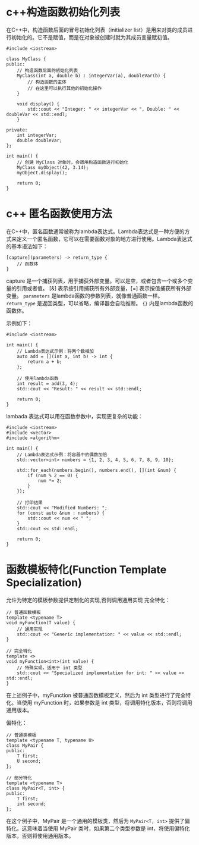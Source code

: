 # c++构造函数初始化列表
在C++中，构造函数后面的冒号初始化列表（initializer list）是用来对类的成员进行初始化的。它不是赋值，而是在对象被创建时就为其成员变量赋初值。
```
#include <iostream>

class MyClass {
public:
    // 构造函数后面的初始化列表
    MyClass(int a, double b) : integerVar(a), doubleVar(b) {
        // 构造函数的主体
        // 在这里可以执行其他的初始化操作
    }

    void display() {
        std::cout << "Integer: " << integerVar << ", Double: " << doubleVar << std::endl;
    }

private:
    int integerVar;
    double doubleVar;
};

int main() {
    // 创建 MyClass 对象时，会调用构造函数进行初始化
    MyClass myObject(42, 3.14);
    myObject.display();

    return 0;
}

```

# c++ 匿名函数使用方法
在C++中，匿名函数通常被称为lambda表达式。Lambda表达式是一种方便的方式来定义一个匿名函数，它可以在需要函数对象的地方进行使用。Lambda表达式的基本语法如下：
```
[capture](parameters) -> return_type {
    // 函数体
}

```
capture 是一个捕获列表，用于捕获外部变量。可以是空，或者包含一个或多个变量的引用或者值。 [&] 表示按引用捕获所有外部变量，[=] 表示按值捕获所有外部变量。
`parameters` 是lambda函数的参数列表，就像普通函数一样。
`return_type` 是返回类型，可以省略，编译器会自动推断。
`{}` 内是lambda函数的函数体。

示例如下：
```
#include <iostream>

int main() {
    // Lambda表达式示例：将两个数相加
    auto add = [](int a, int b) -> int {
        return a + b;
    };

    // 使用lambda函数
    int result = add(3, 4);
    std::cout << "Result: " << result << std::endl;

    return 0;
}

```
lambada 表达式可以用在函数参数中，实现更复杂的功能：
```
#include <iostream>
#include <vector>
#include <algorithm>

int main() {
    // Lambda表达式示例：将容器中的偶数加倍
    std::vector<int> numbers = {1, 2, 3, 4, 5, 6, 7, 8, 9, 10};

    std::for_each(numbers.begin(), numbers.end(), [](int &num) {
        if (num % 2 == 0) {
            num *= 2;
        }
    });

    // 打印结果
    std::cout << "Modified Numbers: ";
    for (const auto &num : numbers) {
        std::cout << num << " ";
    }
    std::cout << std::endl;

    return 0;
}

```

# 函数模板特化(Function Template Specialization)
允许为特定的模板参数提供定制化的实现,否则调用通用实现
完全特化：
```
// 普通函数模板
template <typename T>
void myFunction(T value) {
    // 通用实现
    std::cout << "Generic implementation: " << value << std::endl;
}

// 完全特化
template <>
void myFunction<int>(int value) {
    // 特殊实现，适用于 int 类型
    std::cout << "Specialized implementation for int: " << value << std::endl;
}

```
在上述例子中，myFunction 被普通函数模板定义，然后为 int 类型进行了完全特化。当使用 myFunction 时，如果参数是 int 类型，将调用特化版本，否则将调用通用版本。

偏特化：
```
// 普通类模板
template <typename T, typename U>
class MyPair {
public:
    T first;
    U second;
};

// 部分特化
template <typename T>
class MyPair<T, int> {
public:
    T first;
    int second;
};

```
在这个例子中，MyPair 是一个通用的模板类，然后为 `MyPair<T, int>` 提供了偏特化。这意味着当使用 MyPair 类时，如果第二个类型参数是 int，将使用偏特化版本，否则将使用通用版本。
